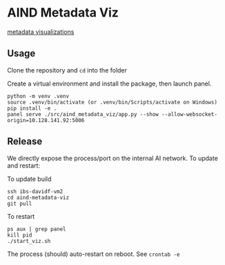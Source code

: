 # AIND Metadata Viz

[metadata visualizations](http://10.128.141.92:5006/app)

## Usage

Clone the repository and `cd` into the folder

Create a virtual environment and install the package, then launch panel.
```
python -m venv .venv
source .venv/bin/activate (or .venv/bin/Scripts/activate on Windows)
pip install -e .
panel serve ./src/aind_metadata_viz/app.py --show --allow-websocket-origin=10.128.141.92:5006
```

## Release

We directly expose the process/port on the internal AI network. To update and restart:

To update build
```
ssh ibs-davidf-vm2
cd aind-metadata-viz
git pull
```

To restart
```
ps aux | grep panel
kill pid
./start_viz.sh
```

The process (should) auto-restart on reboot. See `crontab -e`
